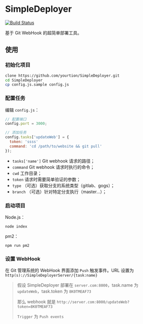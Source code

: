 # SimpleDeployer

[![Build Status](https://travis-ci.org/yourtion/SimpleDeployer.svg?branch=master)](https://travis-ci.org/yourtion/SimpleDeployer)

基于 Git WebHook 的超简单部署工具。

## 使用

### 初始化项目

```bash
clone https://github.com/yourtion/SimpleDeployer.git 
cd SimpleDeployer
cp config.js.sample config.js
```

### 配置任务

编辑 `config.js`：

```javascript
// 配置端口
config.port = 3000;

// 添加任务
config.tasks['updateWeb'] = {
  token: 'ssss'
  command: 'cd /path/to/website && git pull'
});
```

- `tasks['name']` Git webhook 请求的路径；
- `command` Git webhook 请求时执行的命令；
- `cwd` 工作目录；
- `token` 请求时需要简单验证的参数；
- `type` （可选）获取分支的系统类型（gitlab、gogs）；
- `branch` （可选）针对特定分支执行（master...）；

### 启动项目

Node.js：

```
node index
```

pm2：

```
npm run pm2
```

### 设置 WebHook

在 Git 管理系统的 WebHook 界面添加 `Push` 触发事件。URL 设置为 `http(s)://SimpleDeployerServer/{task:name}`

> 假设 SimpleDeployer 部署在 `server.com:8000`，task.name 为 `updateWeb`，task.token 为 `8K0TMEAF73`
>
> 那么 webhook 就是 `http://server.com:8000/updateWeb?token=8K0TMEAF73`
> 
> `Trigger` 为 `Push events`
